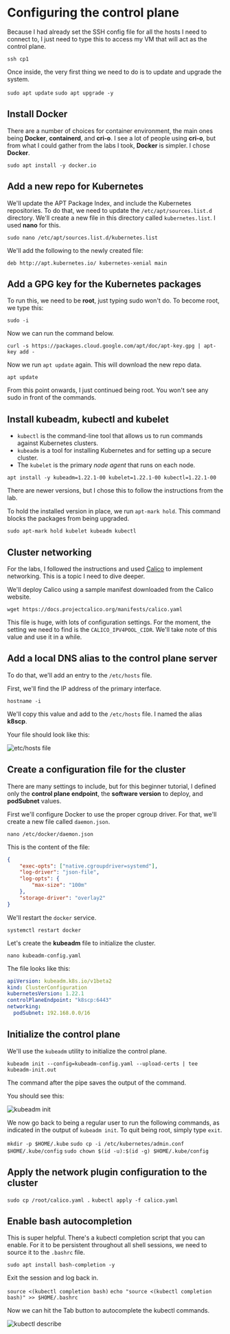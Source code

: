 # Configuring the control plane

Because I had already set the SSH config file for all the hosts I need to connect to, I just need to type this to access my VM that will act as the control plane.

`ssh cp1`

Once inside, the very first thing we need to do is to update and upgrade the system.

`sudo apt update`
`sudo apt upgrade -y`

## Install Docker

There are a number of choices for container environment, the main ones being **Docker**, **containerd**, and **cri-o**. I see a lot of people using **cri-o**, but from what I could gather from the labs I took, **Docker** is simpler. I chose **Docker**.

`sudo apt install -y docker.io`

## Add a new repo for Kubernetes

We'll update the APT Package Index, and include the Kubernetes repositories. To do that, we need to update the `/etc/apt/sources.list.d` directory. We'll create a new file in this directory called `kubernetes.list`. I used **nano** for this.

`sudo nano /etc/apt/sources.list.d/kubernetes.list`

We'll add the following to the newly created file:

`deb http://apt.kubernetes.io/ kubernetes-xenial main`

## Add a GPG key for the Kubernetes packages

To run this, we need to be **root**, just typing sudo won't do. To become root, we type this:

`sudo -i`

Now we can run the command below.

`curl -s https://packages.cloud.google.com/apt/doc/apt-key.gpg | apt-key add -`

Now we run `apt update` again. This will download the new repo data.

`apt update`

From this point onwards, I just continued being root. You won't see any sudo in front of the commands.

## Install kubeadm, kubectl and kubelet

- `kubectl` is the command-line tool that allows us to run commands against Kubernetes clusters.
- `kubeadm` is a tool for installing Kubernetes and for setting up a secure cluster.
- The `kubelet` is the primary *node agent* that runs on each node.

`apt install -y kubeadm=1.22.1-00 kubelet=1.22.1-00 kubectl=1.22.1-00`

There are newer versions, but I chose this to follow the instructions from the lab.

To hold the installed version in place, we run `apt-mark hold`. This command blocks the packages from being upgraded.

`sudo apt-mark hold kubelet kubeadm kubectl`

## Cluster networking

For the labs, I followed the instructions and used [Calico](https://www.tigera.io/project-calico/) to implement networking. This is a topic I need to dive deeper.

We'll deploy Calico using a sample manifest downloaded from the Calico website.

`wget https://docs.projectcalico.org/manifests/calico.yaml`

This file is huge, with lots of configuration settings. For the moment, the setting we need to find is the `CALICO_IPV4POOL_CIDR`. We'll take note of this value and use it in a while.

## Add a local DNS alias to the control plane server

To do that, we'll add an entry to the `/etc/hosts` file.

First, we'll find the IP address of the primary interface.

`hostname -i`

We'll copy this value and add to the `/etc/hosts` file. I named the alias **k8scp**.

Your file should look like this:

![etc/hosts file](../media/etchosts.png)

## Create a configuration file for the cluster

There are many settings to include, but for this beginner tutorial, I defined only the **control plane endpoint**, the **software version** to deploy, and **podSubnet** values.

First we'll configure Docker to use the proper cgroup driver. For that, we'll create a new file called `daemon.json`.

`nano /etc/docker/daemon.json`

This is the content of the file:

```json
{
    "exec-opts": ["native.cgroupdriver=systemd"],
    "log-driver": "json-file",
    "log-opts": {
        "max-size": "100m"
    },
    "storage-driver": "overlay2"
}
```

We'll restart the `docker` service.

`systemctl restart docker`

Let's create the **kubeadm** file to initialize the cluster.

`nano kubeadm-config.yaml`

The file looks like this:

```yaml
apiVersion: kubeadm.k8s.io/v1beta2
kind: ClusterConfiguration
kubernetesVersion: 1.22.1
controlPlaneEndpoint: "k8scp:6443"
networking:
  podSubnet: 192.168.0.0/16
```

## Initialize the control plane

We'll use the `kubeadm` utility to initialize the control plane.

`kubeadm init --config=kubeadm-config.yaml --upload-certs | tee kubeadm-init.out`

The command after the pipe saves the output of the command.

You should see this:

![kubeadm init](../media/control%20plane%20started.png)

We now go back to being a regular user to run the following commands, as indicated in the output of `kubeadm init`. To quit being root, simply type `exit`.

`mkdir -p $HOME/.kube`
`sudo cp -i /etc/kubernetes/admin.conf $HOME/.kube/config`
`sudo chown $(id -u):$(id -g) $HOME/.kube/config`

## Apply the network plugin configuration to the cluster

`sudo cp /root/calico.yaml .`
`kubectl apply -f calico.yaml`

## Enable bash autocompletion

This is super helpful. There's a kubectl completion script that you can enable. For it to be persistent throughout all shell sessions, we need to source it to the `.bashrc` file.

`sudo apt install bash-completion -y`

Exit the session and log back in.

`source <(kubectl completion bash)`
`echo "source <(kubectl completion bash)" >> $HOME/.bashrc`

Now we can hit the Tab button to autocomplete the kubectl commands.

![kubectl describe](../media/kubectldescribe.png)



